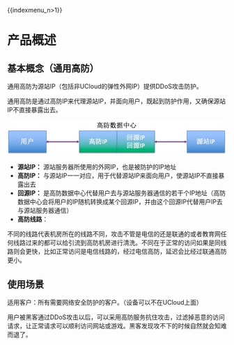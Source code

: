 {{indexmenu_n>1}}


# 产品概述

## 基本概念（通用高防）

通用高防为源站IP（包括非UCloud的弹性外网IP）提供DDoS攻击防护。

通用高防是通过高防IP来代理源站IP，并面向用户，既起到防护作用，又确保源站IP不直接暴露出去。

![](/images/ghp.png)

  - **源站IP：** 源站服务器所使用的外网IP，也是被防护的IP地址
  - **高防IP：** 与源站IP一一对应，用于代替源站IP来面向用户，使源站IP不直接暴露出去
  - **回源IP：**
    是高防数据中心代替用户去与源站服务器通信的若干个IP地址（高防数据中心会将用户的IP随机转换成某个回源IP，并由这个回源IP代替用户IP去与源站服务器通信）
  - **高防线路**：

不同的线路代表机房所在的线路不同，攻击不管是电信的还是联通的或者教育网任何线路过来的都可以给引流到高防机房进行清洗。不同在于正常的访问如果是同线路则会更快，比如正常访问是电信线路的，经过电信高防，延迟会比经过联通高防更小。

## 使用场景

适用客户：所有需要网络安全防护的客户。（设备可以不在UCloud上面）

用户被黑客通过DDoS攻击以后，可以采用高防服务抗住攻击，过滤掉恶意的访问请求，让正常请求可以顺利访问网站或游戏。黑客发现攻不下的时候自然就会知难而退了。
